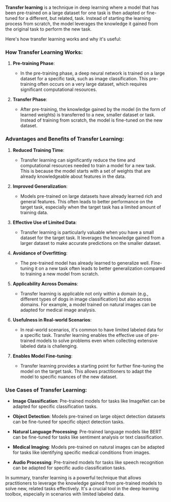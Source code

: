 **Transfer learning** is a technique in deep learning where a model that has been pre-trained on a large dataset for one task is then adapted or fine-tuned for a different, but related, task. Instead of starting the learning process from scratch, the model leverages the knowledge it gained from the original task to perform the new task.

Here's how transfer learning works and why it's useful:

### How Transfer Learning Works:

1. **Pre-training Phase**:
   - In the pre-training phase, a deep neural network is trained on a large dataset for a specific task, such as image classification. This pre-training often occurs on a very large dataset, which requires significant computational resources.

2. **Transfer Phase**:
   - After pre-training, the knowledge gained by the model (in the form of learned weights) is transferred to a new, smaller dataset or task. Instead of training from scratch, the model is fine-tuned on the new dataset.

### Advantages and Benefits of Transfer Learning:

1. **Reduced Training Time**:

   - Transfer learning can significantly reduce the time and computational resources needed to train a model for a new task. This is because the model starts with a set of weights that are already knowledgeable about features in the data.

2. **Improved Generalization**:

   - Models pre-trained on large datasets have already learned rich and general features. This often leads to better performance on the target task, especially when the target task has a limited amount of training data.

3. **Effective Use of Limited Data**:

   - Transfer learning is particularly valuable when you have a small dataset for the target task. It leverages the knowledge gained from a larger dataset to make accurate predictions on the smaller dataset.

4. **Avoidance of Overfitting**:

   - The pre-trained model has already learned to generalize well. Fine-tuning it on a new task often leads to better generalization compared to training a new model from scratch.

5. **Applicability Across Domains**:

   - Transfer learning is applicable not only within a domain (e.g., different types of dogs in image classification) but also across domains. For example, a model trained on natural images can be adapted for medical image analysis.

6. **Usefulness in Real-world Scenarios**:

   - In real-world scenarios, it's common to have limited labeled data for a specific task. Transfer learning enables the effective use of pre-trained models to solve problems even when collecting extensive labeled data is challenging.

7. **Enables Model Fine-tuning**:

   - Transfer learning provides a starting point for further fine-tuning the model on the target task. This allows practitioners to adapt the model to specific nuances of the new dataset.

### Use Cases of Transfer Learning:

- **Image Classification**: Pre-trained models for tasks like ImageNet can be adapted for specific classification tasks.

- **Object Detection**: Models pre-trained on large object detection datasets can be fine-tuned for specific object detection tasks.

- **Natural Language Processing**: Pre-trained language models like BERT can be fine-tuned for tasks like sentiment analysis or text classification.

- **Medical Imaging**: Models pre-trained on natural images can be adapted for tasks like identifying specific medical conditions from images.

- **Audio Processing**: Pre-trained models for tasks like speech recognition can be adapted for specific audio classification tasks.

In summary, transfer learning is a powerful technique that allows practitioners to leverage the knowledge gained from pre-trained models to solve new, related tasks effectively. It's a crucial tool in the deep learning toolbox, especially in scenarios with limited labeled data.
